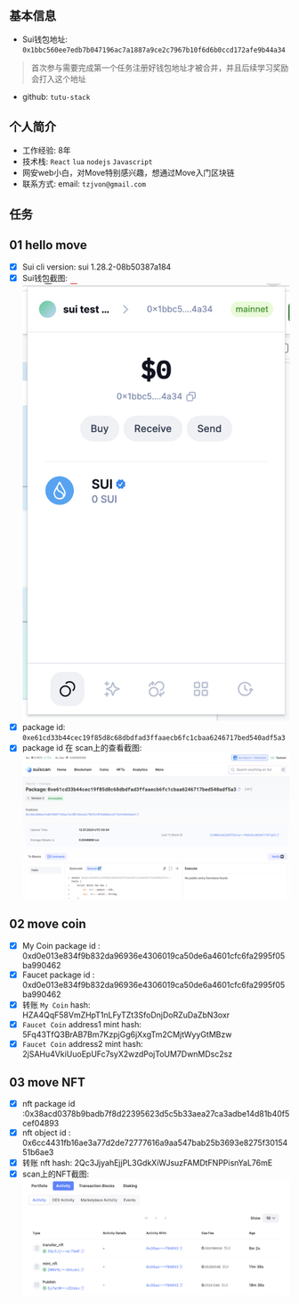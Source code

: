 ## 基本信息
- Sui钱包地址: `0x1bbc560ee7edb7b047196ac7a1887a9ce2c7967b10f6d6b0ccd172afe9b44a34`
> 首次参与需要完成第一个任务注册好钱包地址才被合并，并且后续学习奖励会打入这个地址
- github: `tutu-stack`


## 个人简介
- 工作经验: 8年
- 技术栈: `React` `lua` `nodejs` `Javascript`
- 网安web小白，对Move特别感兴趣，想通过Move入门区块链
- 联系方式: email: `tzjvon@gmail.com` 

## 任务

##   01 hello move  
- [x] Sui cli version: sui 1.28.2-08b50387a184
- [x] Sui钱包截图: ![Sui钱包截图](./images/suiwallet_tutu-stack.png)
- [x] package id: `0xe61cd33b44cec19f85d8c68dbdfad3ffaaecb6fc1cbaa6246717bed540adf5a3`
- [x] package id 在 scan上的查看截图:![Scan截图](./images/suiscan_tutu-stack.png)

##   02 move coin
- [x] My Coin package id : 0xd0e013e834f9b832da96936e4306019ca50de6a4601cfc6fa2995f05ba990462 
- [x] Faucet package id : 0xd0e013e834f9b832da96936e4306019ca50de6a4601cfc6fa2995f05ba990462
- [x] 转账 `My Coin` hash: HZA4QqF58VmZHpT1nLFyTZt3SfoDnjDoRZuDaZbN3oxr
- [x] `Faucet Coin` address1 mint hash: 5Fq43TfQ3BrAB7Bm7KzpjGg6jXxgTm2CMjtWyyGtMBzw
- [x] `Faucet Coin` address2 mint hash: 2jSAHu4VkiUuoEpUFc7syX2wzdPojToUM7DwnMDsc2sz

##   03 move NFT
- [x] nft package id :0x38acd0378b9badb7f8d22395623d5c5b33aea27ca3adbe14d81b40f5cef04893
- [x] nft object id : 0x6cc4431fb16ae3a77d2de72777616a9aa547bab25b3693e8275f3015451b6ae3
- [x] 转账 nft  hash: 2Qc3JjyahEjjPL3GdkXiWJsuzFAMDtFNPPisnYaL76mE
- [x] scan上的NFT截图:![Scan截图](./images/Snipaste_2024-07-18.png)
